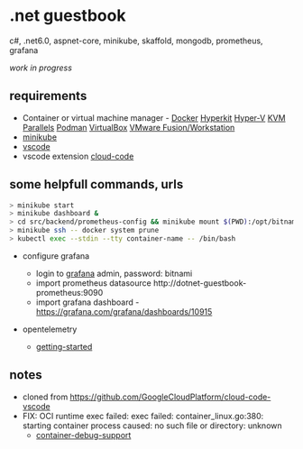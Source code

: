 # .net guestbook 
c#, .net6.0, aspnet-core, minikube, skaffold, mongodb, prometheus, grafana

*work in progress*

## requirements
* Container or virtual machine manager -
  <a href="https://minikube.sigs.k8s.io/docs/drivers/docker/">Docker</a>
  <a href="https://minikube.sigs.k8s.io/docs/drivers/hyperkit/">Hyperkit</a>
  <a href="https://minikube.sigs.k8s.io/docs/drivers/hyperv/">Hyper-V</a>
  <a href="https://minikube.sigs.k8s.io/docs/drivers/kvm2/">KVM</a>
  <a href="https://minikube.sigs.k8s.io/docs/drivers/parallels/">Parallels</a>
  <a href="https://minikube.sigs.k8s.io/docs/drivers/podman/">Podman</a>
  <a href="https://minikube.sigs.k8s.io/docs/drivers/virtualbox/">VirtualBox</a>
  <a href="https://minikube.sigs.k8s.io/docs/drivers/vmware/">VMware Fusion/Workstation</a>
* [minikube](https://minikube.sigs.k8s.io/docs/start/)
* [vscode](https://code.visualstudio.com/)
* vscode extension [cloud-code](https://marketplace.visualstudio.com/items?itemName=GoogleCloudTools.cloudcode)

## some helpfull commands, urls
```sh
> minikube start
> minikube dashboard &
> cd src/backend/prometheus-config && minikube mount $(PWD):/opt/bitnami/prometheus/conf/ &
> minikube ssh -- docker system prune
> kubectl exec --stdin --tty container-name -- /bin/bash


```

* configure grafana
  * login to [grafana](http://127.0.0.1:3000) admin, password: bitnami
  * import prometheus datasource http://dotnet-guestbook-prometheus:9090
  * import grafana dashboard - https://grafana.com/grafana/dashboards/10915

* opentelemetry
  * [getting-started](https://opentelemetry.io/docs/instrumentation/net/getting-started/)

## notes
* cloned from https://github.com/GoogleCloudPlatform/cloud-code-vscode
* FIX: OCI runtime exec failed: exec failed: container_linux.go:380: starting container process caused: no such file or directory: unknown
  * [container-debug-support](https://github.com/GoogleContainerTools/container-debug-support/issues/103#issuecomment-1000968907)

